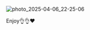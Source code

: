![photo_2025-04-06_22-25-06](https://github.com/user-attachments/assets/ed3c3b51-3b2f-4469-bd4f-5085bcd1807b)

Enjoy👌👌❤
